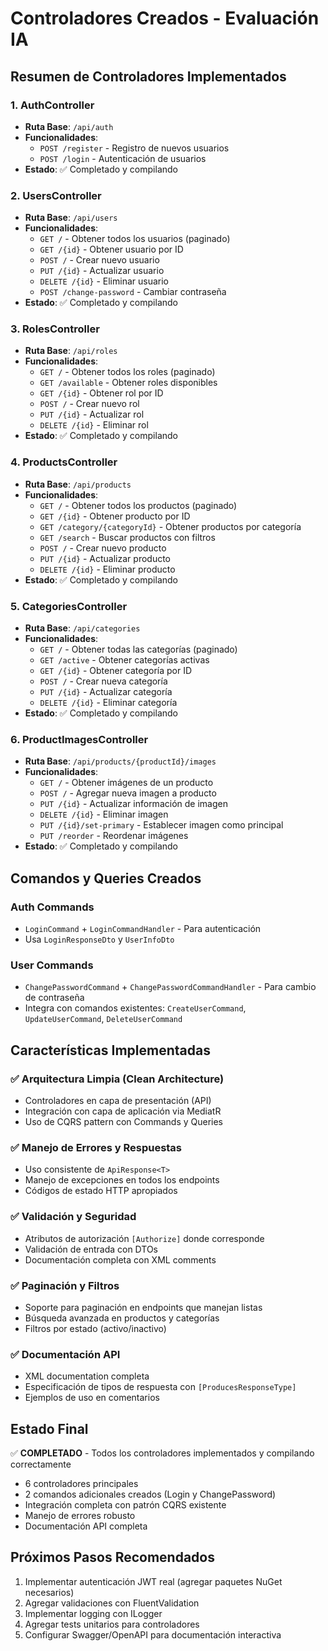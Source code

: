 # Controladores Creados - Evaluación IA

## Resumen de Controladores Implementados

### 1. AuthController
- **Ruta Base**: `/api/auth`
- **Funcionalidades**:
  - `POST /register` - Registro de nuevos usuarios
  - `POST /login` - Autenticación de usuarios
- **Estado**: ✅ Completado y compilando

### 2. UsersController  
- **Ruta Base**: `/api/users`
- **Funcionalidades**:
  - `GET /` - Obtener todos los usuarios (paginado)
  - `GET /{id}` - Obtener usuario por ID
  - `POST /` - Crear nuevo usuario
  - `PUT /{id}` - Actualizar usuario
  - `DELETE /{id}` - Eliminar usuario
  - `POST /change-password` - Cambiar contraseña
- **Estado**: ✅ Completado y compilando

### 3. RolesController
- **Ruta Base**: `/api/roles` 
- **Funcionalidades**:
  - `GET /` - Obtener todos los roles (paginado)
  - `GET /available` - Obtener roles disponibles
  - `GET /{id}` - Obtener rol por ID
  - `POST /` - Crear nuevo rol
  - `PUT /{id}` - Actualizar rol
  - `DELETE /{id}` - Eliminar rol
- **Estado**: ✅ Completado y compilando

### 4. ProductsController
- **Ruta Base**: `/api/products`
- **Funcionalidades**:
  - `GET /` - Obtener todos los productos (paginado)
  - `GET /{id}` - Obtener producto por ID
  - `GET /category/{categoryId}` - Obtener productos por categoría
  - `GET /search` - Buscar productos con filtros
  - `POST /` - Crear nuevo producto
  - `PUT /{id}` - Actualizar producto
  - `DELETE /{id}` - Eliminar producto
- **Estado**: ✅ Completado y compilando

### 5. CategoriesController
- **Ruta Base**: `/api/categories`
- **Funcionalidades**:
  - `GET /` - Obtener todas las categorías (paginado)
  - `GET /active` - Obtener categorías activas
  - `GET /{id}` - Obtener categoría por ID
  - `POST /` - Crear nueva categoría
  - `PUT /{id}` - Actualizar categoría
  - `DELETE /{id}` - Eliminar categoría
- **Estado**: ✅ Completado y compilando

### 6. ProductImagesController
- **Ruta Base**: `/api/products/{productId}/images`
- **Funcionalidades**:
  - `GET /` - Obtener imágenes de un producto
  - `POST /` - Agregar nueva imagen a producto
  - `PUT /{id}` - Actualizar información de imagen
  - `DELETE /{id}` - Eliminar imagen
  - `PUT /{id}/set-primary` - Establecer imagen como principal
  - `PUT /reorder` - Reordenar imágenes
- **Estado**: ✅ Completado y compilando

## Comandos y Queries Creados

### Auth Commands
- `LoginCommand` + `LoginCommandHandler` - Para autenticación
- Usa `LoginResponseDto` y `UserInfoDto`

### User Commands  
- `ChangePasswordCommand` + `ChangePasswordCommandHandler` - Para cambio de contraseña
- Integra con comandos existentes: `CreateUserCommand`, `UpdateUserCommand`, `DeleteUserCommand`

## Características Implementadas

### ✅ Arquitectura Limpia (Clean Architecture)
- Controladores en capa de presentación (API)
- Integración con capa de aplicación via MediatR
- Uso de CQRS pattern con Commands y Queries

### ✅ Manejo de Errores y Respuestas
- Uso consistente de `ApiResponse<T>`
- Manejo de excepciones en todos los endpoints
- Códigos de estado HTTP apropiados

### ✅ Validación y Seguridad
- Atributos de autorización `[Authorize]` donde corresponde
- Validación de entrada con DTOs
- Documentación completa con XML comments

### ✅ Paginación y Filtros
- Soporte para paginación en endpoints que manejan listas
- Búsqueda avanzada en productos y categorías
- Filtros por estado (activo/inactivo)

### ✅ Documentación API
- XML documentation completa
- Especificación de tipos de respuesta con `[ProducesResponseType]`
- Ejemplos de uso en comentarios

## Estado Final
✅ **COMPLETADO** - Todos los controladores implementados y compilando correctamente
- 6 controladores principales
- 2 comandos adicionales creados (Login y ChangePassword)  
- Integración completa con patrón CQRS existente
- Manejo de errores robusto
- Documentación API completa

## Próximos Pasos Recomendados
1. Implementar autenticación JWT real (agregar paquetes NuGet necesarios)
2. Agregar validaciones con FluentValidation
3. Implementar logging con ILogger
4. Agregar tests unitarios para controladores
5. Configurar Swagger/OpenAPI para documentación interactiva
